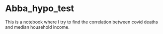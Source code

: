 # Abba_hypo_test
This is a notebook where I try to find the correlation between covid deaths and median household income.
